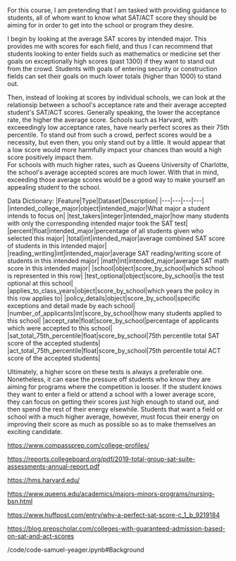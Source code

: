 For this course, I am pretending that I am tasked with providing guidance to students, all of whom want to know what SAT/ACT score they should be aiming for in order to get into the school or program they desire.

I begin by looking at the average SAT scores by intended major.  This provides me with scores for each field, and thus I can recommend that students looking to enter fields such as mathematics or medicine set ther goals on exceptionally high scores (past 1300) if they want to stand out from the crowd.  Students with goals of entering security or construction fields can set their goals on much lower totals (higher than 1000) to stand out.  

Then, instead of looking at scores by individual schools, we can look at the relationsip between a school's acceptance rate and their average accepted student's SAT/ACT scores.  Generally speaking, the lower the acceptance rate, the higher the average score.  Schools such as Harvard, with exceeedingly low acceptance rates, have nearly perfect scores as their 75th percentile.  To stand out from such a crowd, perfect scores would be a necessity, but even then, you only stand out by a little.  It would appear that a low score would more harmfully impact your chances than would a high score positively impact them.  
For schools with much higher rates, such as Queens University of Charlotte, the school's average accepted scores are much lower.  With that in mind, exceeding those average scores would be a good way to make yourself an appealing student to the school.

Data Dictionary:
|Feature|Type|Dataset|Description|
|---|---|---|---|
|intended_college_major|object|intended_major|What major a student intends to focus on| 
|test_takers|integer|intended_major|how many students with only the corresponding intended major took the SAT test|
|percent|float|intended_major|percentage of all students given who selected this major|
|total|int|intended_major|average combined SAT score of students in this intended major|
|reading_writing|int|intended_major|average SAT reading/writing score of students in this intended major|
|math|int|intended_major|average SAT math score in this intended major|
|school|object|score_by_school|which school is represented in this row|
|test_optional|object|score_by_school|is the test optional at this school|
|applies_to_class_years|object|score_by_school|which years the policy in this row applies to|
|policy_details|object|score_by_school|specific exceptions and detail made by each school|
|number_of_applicants|int|score_by_school|how many students applied to this school|
|accept_rate|float|score_by_school|percentage of applicants which were accepted to this school|
|sat_total_75th_percentile|float|score_by_school|75th percentile total SAT score of the accepted students|
|act_total_75th_percentile|float|score_by_school|75th percentile total ACT score of the accepted students|

Ultimately, a higher score on these tests is always a preferable one.  Nonetheless, it can ease the pressure off students who know they are aiming for programs where the competition is looser.  If the student knows they want to enter a field or attend a school with a lower average score, they can focus on getting their scores just high enough to stand out, and then spend the rest of their energy elsewhile.  Students that want a field or school with a much higher average, however, must focus their energy on improving their score as much as possible so as to make themselves an exciting candidate.

https://www.compassprep.com/college-profiles/

https://reports.collegeboard.org/pdf/2019-total-group-sat-suite-assessments-annual-report.pdf

https://hms.harvard.edu/

https://www.queens.edu/academics/majors-minors-programs/nursing-bsn.html

https://www.huffpost.com/entry/why-a-perfect-sat-score-c_1_b_9219184

https://blog.prepscholar.com/colleges-with-guaranteed-admission-based-on-sat-and-act-scores


/code/code-samuel-yeager.ipynb#Background